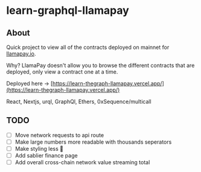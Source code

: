 # learn-graphql-llamapay

## About <a name = "about"></a>

Quick project to view all of the contracts deployed on mainnet for [llamapay.io](https://llamapay.io).

Why? LlamaPay doesn't allow you to browse the different contracts that are deployed, only view a contract one at a time.

Deployed here -> [https://learn-thegraph-llamapay.vercel.app/](https://learn-thegraph-llamapay.vercel.app/)

React, Nextjs, urql, GraphQl, Ethers, 0xSequence/multicall

## TODO

- [ ] Move network requests to api route
- [ ] Make large numbers more readable with thousands seperators
- [ ] Make styling less 💩
- [ ] Add sablier finance page
- [ ] Add overall cross-chain network value streaming total

